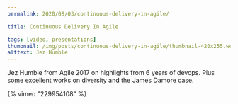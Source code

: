 ```yaml
---
permalink: 2020/08/03/continuous-delivery-in-agile/

title: Continuous Delivery In Agile

tags: [video, presentations]
thumbnail: /img/posts/continuous-delivery-in-agile/thumbnail-420x255.webp
alttext: Jez Humble
---
```


Jez Humble from Agile 2017 on highlights from 6 years of devops. Plus some excellent works on
diversity and the James Damore case.

{% vimeo "229954108" %}
